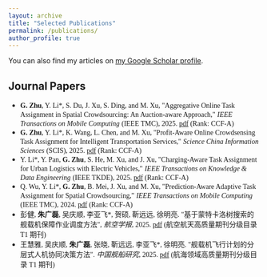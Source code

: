 ```yaml
---
layout: archive
title: "Selected Publications"
permalink: /publications/
author_profile: true
---
```


You can also find my articles on [my Google Scholar profile](https://scholar.google.com.hk/?hl=zh-CN).

## Journal Papers

- <font face="Times New Roman">**G. Zhu**, Y. Li*, S. Du, J. Xu, S. Ding, and M. Xu, "Aggregative Online Task Assignment in Spatial Crowdsourcing: An Auction-aware Approach,"</font> <font face="Times New Roman">*IEEE Transactions on Mobile Computing*</font> <font face="Times New Roman">(IEEE TMC), 2025. [pdf](#) (Rank: CCF-A)</font>
- <font face="Times New Roman">**G. Zhu**, Y. Li*, K. Wang, L. Chen, and M. Xu, "Profit-Aware Online Crowdsensing Task Assignment for Intelligent Transportation Services,"</font> <font face="Times New Roman">*Science China Information Sciences*</font> <font face="Times New Roman">(SCIS), 2025. [pdf](#) (Rank: CCF-A)</font>
- <font face="Times New Roman">Y. Li*, Y. Pan, **G. Zhu**, S. He, M. Xu, and J. Xu, "Charging-Aware Task Assignment for Urban Logistics with Electric Vehicles,"</font> <font face="Times New Roman">*IEEE Transactions on Knowledge & Data Engineering*</font> <font face="Times New Roman">(IEEE TKDE), 2025. [pdf](#) (Rank: CCF-A)</font>
- <font face="Times New Roman">Q. Wu, Y. Li*, **G. Zhu**, B. Mei, J. Xu, and M. Xu, "Prediction-Aware Adaptive Task Assignment for Spatial Crowdsourcing,"</font> <font face="Times New Roman">*IEEE Transactions on Mobile Computing*</font> <font face="Times New Roman">(IEEE TMC), 2024. [pdf](#) (Rank: CCF-A)</font>
- <font face="楷体">彭健, **朱广磊**, 吴庆顺, 李亚飞*, 贺硕, 靳远远, 徐明亮. "基于蒙特卡洛树搜索的舰载机保障作业调度方法",</font> <font face="楷体">*航空学报*</font><font face="楷体">, 2025. [pdf](#) (航空航天高质量期刊分级目录 T1 期刊)</font>
- <font face="楷体">王慧雅, 吴庆顺, **朱广磊**, 张晓, 靳远远, 李亚飞*, 徐明亮. "舰载机飞行计划的分层式人机协同决策方法".</font> <font face="楷体">*中国舰船研究*</font><font face="楷体">, 2025. [pdf](#) (航海领域高质量期刊分级目录 T1 期刊)</font>

